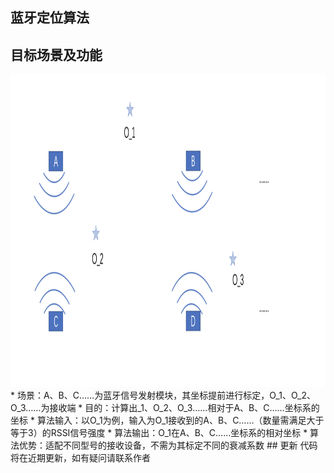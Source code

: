 ## 蓝牙定位算法
## 目标场景及功能
<img src="https://github.com/yfq512/bluetooth_location/blob/main/imgs/1.png" width="1000" height="500" >
* 场景：A、B、C……为蓝牙信号发射模块，其坐标提前进行标定，O_1、O_2、O_3……为接收端
* 目的：计算出_1、O_2、O_3……相对于A、B、C……坐标系的坐标
* 算法输入：以O_1为例，输入为O_1接收到的A、B、C……（数量需满足大于等于3）的RSSI信号强度
* 算法输出：O_1在A、B、C……坐标系的相对坐标
* 算法优势：适配不同型号的接收设备，不需为其标定不同的衰减系数
## 更新
代码将在近期更新，如有疑问请联系作者
